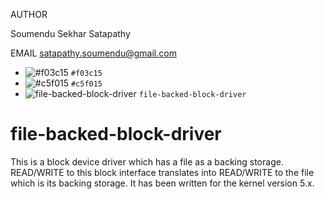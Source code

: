 AUTHOR

Soumendu Sekhar Satapathy

EMAIL
satapathy.soumendu@gmail.com

- ![#f03c15](https://via.placeholder.com/15/f03c15/000000?text=+) `#f03c15`
- ![#c5f015](https://via.placeholder.com/15/c5f015/000000?text=+) `#c5f015`
- ![file-backed-block-driver](https://via.placeholder.com/15/1589F0/000000?text=+) `file-backed-block-driver`

# file-backed-block-driver
This is a block device driver which has a file as a backing storage. READ/WRITE to this block interface translates into READ/WRITE to the file which is its backing storage. It has been written for the kernel version 5.x.
